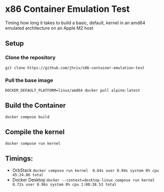 # x86 Container Emulation Test

Timing how long it takes to build a basic, default, kernel in an
amd64 emulated architecture on an Apple M2 host

## Setup

### Clone the repository

`git clone https://github.com/jhriv/x86-container-emulation-test`

### Pull the base image

`DOCKER_DEFAULT_PLATFORM=linux/amd64 docker pull alpine:latest`

## Build the Container

`docker compose build`

## Compile the kernel

`docker compose run kernel`

## Timings:

- OrbStack `docker compose run kernel  0.64s user 0.94s system 0% cpu 45:24.06 total`
- Docker Desktop `docker --context=desktop-linux compose run kernel  0.72s user 0.96s system 0% cpu 1:00:38.53 total`
